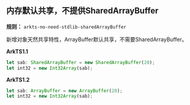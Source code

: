 ## 内存默认共享，不提供SharedArrayBuffer

**规则：** `arkts-no-need-stdlib-sharedArrayBuffer`

新增对象天然共享特性，ArrayBuffer默认共享，不需要SharedArrayBuffer。

**ArkTS1.1**
```typescript
let sab: SharedArrayBuffer = new SharedArrayBuffer(20);
let int32 = new Int32Array(sab);
```

**ArkTS1.2**
```typescript
let sab: ArrayBuffer = new ArrayBuffer(20);
let int32 = new Int32Array(sab);
```